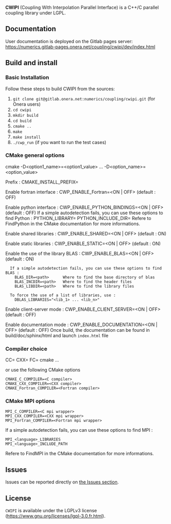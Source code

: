 **CWIPI** (Coupling With Interpolation Parallel Interface) is a C++/C parallel coupling library under LGPL.

## Documentation  ##
 
User documentation is deployed on the Gitlab pages server: https://numerics.gitlab-pages.onera.net/coupling/cwipi/dev/index.html

## Build and install ##

### Basic Installation

Follow these steps to build CWIPI from the sources:

1. `git clone git@gitlab.onera.net:numerics/coupling/cwipi.git` (for Onera users)
2. `cd cwipi`
3. `mkdir build`
4. `cd build`
5. `cmake ..`
6. `make`
7. `make install`
8. `./cwp_run` (if you want to run the test cases)

### CMake general options

cmake -D<option1_name>=<option1_value> ... -D<option_name>=<option_value>

Prefix :
    CMAKE_INSTALL_PREFIX=<prefix>

Enable fortran interface :
    CWP_ENABLE_Fortran=<ON | OFF> (default : OFF)

Enable python interface :
    CWP_ENABLE_PYTHON_BINDINGS=<ON | OFF> (default : OFF)
      If a simple autodetection fails, you can use these options to find Python :
        PYTHON_LIBRARY=<path>
        PYTHON_INCLUDE_DIR=<path>
      Refere to FindPython in the CMake documentation for more informations.

Enable shared libraries :
    CWP_ENABLE_SHARED=<ON | OFF> (default : ON)

Enable static libraries :
    CWP_ENABLE_STATIC=<ON | OFF> (default : ON)

Enable the use of the library BLAS :
    CWP_ENABLE_BLAS=<ON | OFF> (default : ON)

      If a simple autodetection fails, you can use these options to find BLAS :
        BLAS_DIR=<path>      Where to find the base directory of blas
        BLAS_INCDIR=<path>   Where to find the header files
        BLAS_LIBDIR=<path>   Where to find the library files

      To force the use of a list of libraries, use :
        DBLAS_LIBRARIES="<lib_1> ... <lib_n>"

Enable client-server mode :
    CWP_ENABLE_CLIENT_SERVER=<ON | OFF> (default : OFF)

Enable documentation mode :
     CWP_ENABLE_DOCUMENTATION=<ON | OFF> (default : OFF)
     Once build, the documentation can be found in build/doc/sphinx/html and launch `index.html` file

### Compiler choice

CC=<C compiler> CXX=<CXX compiler> FC=<Fortran compiler> cmake ...

or use the following CMake options

    CMAKE_C_COMPILER=<C compiler>
    CMAKE_CXX_COMPILER=<CXX compiler>
    CMAKE_Fortran_COMPILER=<Fortran compiler>

### CMake MPI options

    MPI_C_COMPILER=<C mpi wrapper>
    MPI_CXX_COMPILER=<CXX mpi wrapper>
    MPI_Fortran_COMPILER=<Fortran mpi wrapper>

If a simple autodetection fails, you can use these options to find MPI :

    MPI_<language>_LIBRARIES
    MPI_<language>_INCLUDE_PATH

Refere to FindMPI in the CMake documentation for more informations.

## Issues ##

Issues can be reported directly on [the Issues section](https://gitlab.onera.net/numerics/coupling/cwipi/-/issues).

## License ##

`CWIPI` is available under the LGPLv3 license (https://www.gnu.org/licenses/lgpl-3.0.fr.html).
